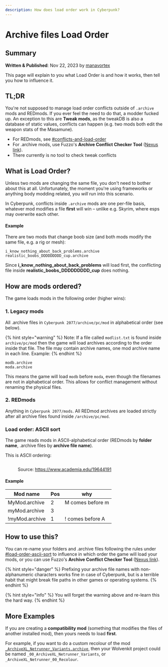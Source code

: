 ```yaml
---
description: How does load order work in Cyberpunk?
---
```


# Archive files Load Order

## Summary

**Written & Published**: Nov 22, 2023 by [manavortex](https://app.gitbook.com/u/NfZBoxGegfUqB33J9HXuCs6PVaC3 "mention")

This page will explain to you what Load Order is and how it works, then tell you how to influence it.

## TL;DR

You're not supposed to manage load order conflicts outside of `.archive` mods and REDmods. If you ever feel the need to do that, a modder fucked up. An exception to this are **Tweak mods**, as the tweakDB is also a database of static values, conflicts can happen (e.g. two mods both edit the weapon stats of the Masamune).

* For REDmods, see [#conflicts-and-load-order](redmod/usage.md#conflicts-and-load-order "mention")
* For .archive mods, use Fuzzo's **Archive Conflict Checker Tool** ([Nexus link](https://www.nexusmods.com/cyberpunk2077/mods/11126)).
* There currently is no tool to check tweak conflicts

## What is Load Order?

Unless two mods are changing the same file, you don't need to bother about this at all. Unfortunately, the moment you're using frameworks or anything body modding related, you _will_ run into this scenario.

In Cyberpunk, conflicts inside `.archive` mods are one per-file basis, whatever mod modifies a file **first** will win – unlike e.g. Skyrim, where esps may overwrite each other.

#### Example

There are two mods that change boob size (and both mods modify the same file, e.g. a rig or mesh):

```
i_know_nothing_about_back_problems.archive
realistic_boobs_DDDDDDDDD_cup.archive
```

Since **i\_know\_nothing\_about\_back\_problems** will load first, the conflicting file inside **realistic\_boobs\_DDDDDDDDD\_cup** does nothing.

## How are mods ordered?

The game loads mods in the following order (higher wins):

### 1. Legacy mods

All .archive files in `Cyberpunk 2077/archive/pc/mod` in alphabetical order (see below).

{% hint style="warning" %}
Note: If a file called `modlist.txt` is found inside `archive/pc/mod` then the game will load archives according to the order inside that file. The file may contain archive names, one mod archive name in each line. Example:
{% endhint %}

```
modb.archive
moda.archive
```

This means the game will load `modb` before `moda`, even though the filenames are not in alphabetical order. This allows for conflict management without renaming the physical files.

### 2. REDmods

Anything in `Cyberpunk 2077/mods`. All REDmod archives are loaded strictly after all archive files found inside `/archive/pc/mod`.

### Load order: ASCII sort

The game reads mods in ASCII-alphabetical order (REDmods by **folder name**, .archive files by **archive file name**).

This is ASCII ordering:

<figure><img src="https://files.gitbook.com/v0/b/gitbook-x-prod.appspot.com/o/spaces%2F-MP_ozZVx2gRZUPXkd4r%2Fuploads%2FJ7IAaw7SEdYkWNCWeT4V%2Fimage.png?alt=media&#x26;token=acfd4e9c-7c2c-4a11-89fc-6bbef5211eec" alt=""><figcaption><p>Source: <a href="https://www.academia.edu/19644191">https://www.academia.edu/19644191</a></p></figcaption></figure>

#### Example

| Mod name       | Pos | why              |
| -------------- | --- | ---------------- |
| MyMod.archive  | 2   | M comes before m |
| myMod.archive  | 3   |                  |
| !myMod.archive | 1   | ! comes before A |

## How to use this?

You can re-name your folders and .archive files following the rules under [#load-order-ascii-sort](load-order.md#load-order-ascii-sort "mention") to influence in which order the game will load your mods, or you can use Fuzzo's **Archive Conflict Checker Tool** ([Nexus link](https://www.nexusmods.com/cyberpunk2077/mods/11126)).

{% hint style="danger" %}
Prefixing your archive file names with non-alphanumeric characters works fine in case of Cyberpunk, but is a terrible habit that might break file paths in other games or operating systems.
{% endhint %}

{% hint style="info" %}
You will forget the warning above and re-learn this the hard way.
{% endhint %}

## More Examples

If you are creating a **compatibility mod** (something that modifies the files of another installed mod), then yours needs to load **first**.

For example, if you want to do a custom recolour of the mod [`_ArchiveXL_Netrunner_Variants.archive`](../../modding-guides/items-equipment/recolours-and-refits/), then your Wolvenkit project could be named `_00_ArchiveXL_Netrunner_Variants`, or `_ArchiveXL_Netrunner_00_Recolour`.
